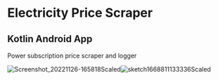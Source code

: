 # Electricity Price Scraper
## Kotlin Android App
Power subscription price scraper and logger

![Screenshot_20221126-165818Scaled](https://user-images.githubusercontent.com/50791042/204098041-34d78fba-5d0b-4954-b6ad-e40401bc79f7.jpg)![sketch1668811133336Scaled](https://user-images.githubusercontent.com/50791042/204098078-ef8bf446-5372-45ca-bdb5-52d9c2939688.png)
